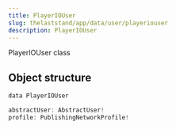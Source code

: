 ```yaml
---
title: PlayerIOUser
slug: thelaststand/app/data/user/playeriouser
description: PlayerIOUser
---
```


PlayerIOUser class

## Object structure

```scala
data PlayerIOUser

abstractUser: AbstractUser!
profile: PublishingNetworkProfile!

```
